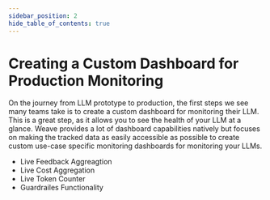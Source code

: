```yaml
---
sidebar_position: 2
hide_table_of_contents: true
---
```


# Creating a Custom Dashboard for Production Monitoring
On the journey from LLM prototype to production, the first steps we see many teams take is to create a custom dashboard for monitoring their LLM. This is a great step, as it allows you to see the health of your LLM at a glance. Weave provides a lot of dashboard capabilities natively but focuses on making the tracked data as easily accessible as possible to create custom use-case specific monitoring dashboards for monitoring your LLMs. 

- Live Feedback Aggreagtion
- Live Cost Aggregation
- Live Token Counter
- Guardrailes Functionality

